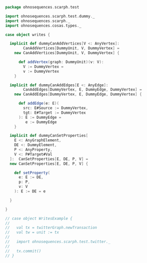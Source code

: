 
```scala
package ohnosequences.scarph.test

import ohnosequences.scarph.test.dummy._
import ohnosequences.scarph._
import ohnosequences.cosas.types._

case object writes {

  implicit def dummyCanAddVertices[V <: AnyVertex]:
        CanAddVertices[DummyUnit, V, DummyVertex] =
    new CanAddVertices[DummyUnit, V, DummyVertex] {

      def addVertex(graph: DummyUnit)(v: V):
        V := DummyVertex =
        v := DummyVertex
    }

  implicit def dummyCanAddEdges[E <: AnyEdge]:
        CanAddEdges[DummyVertex, E, DummyEdge, DummyVertex] =
    new CanAddEdges[DummyVertex, E, DummyEdge, DummyVertex] {

      def addEdge(e: E)(
        src: E#Source := DummyVertex,
        tgt: E#Target := DummyVertex
      ): E := DummyEdge =
         e := DummyEdge
    }

  implicit def dummyCanSetProperties[
    E <: AnyGraphElement,
    DE <: DummyElement,
    P <: AnyProperty,
    V <: P#Target#Val
  ]:  CanSetProperties[E, DE, P, V] =
  new CanSetProperties[E, DE, P, V] {

    def setProperty(
      e: E := DE,
      p: P,
      v: V
    ): E := DE = e

  }

}

// case object WritesExample {
//
//   val tx = twitterGraph.newTransaction
//   val tw = unit := tx
//
//   import ohnosequences.scarph.test.twitter._
//
//   tx.commit()
// }

```




[test/scala/ohnosequences/scarph/asserts.scala]: ../asserts.scala.md
[test/scala/ohnosequences/scarph/TwitterQueries.scala]: ../TwitterQueries.scala.md
[test/scala/ohnosequences/scarph/impl/dummyTest.scala]: dummyTest.scala.md
[test/scala/ohnosequences/scarph/impl/dummy.scala]: dummy.scala.md
[test/scala/ohnosequences/scarph/impl/writes.scala]: writes.scala.md
[test/scala/ohnosequences/scarph/TwitterSchema.scala]: ../TwitterSchema.scala.md
[test/scala/ohnosequences/scarph/implicitSearch.scala]: ../implicitSearch.scala.md
[test/scala/ohnosequences/scarph/SchemaCreation.scala]: ../SchemaCreation.scala.md
[main/scala/ohnosequences/scarph/arities.scala]: ../../../../../main/scala/ohnosequences/scarph/arities.scala.md
[main/scala/ohnosequences/scarph/schemas.scala]: ../../../../../main/scala/ohnosequences/scarph/schemas.scala.md
[main/scala/ohnosequences/scarph/predicates.scala]: ../../../../../main/scala/ohnosequences/scarph/predicates.scala.md
[main/scala/ohnosequences/scarph/package.scala]: ../../../../../main/scala/ohnosequences/scarph/package.scala.md
[main/scala/ohnosequences/scarph/objects.scala]: ../../../../../main/scala/ohnosequences/scarph/objects.scala.md
[main/scala/ohnosequences/scarph/impl/distributivity.scala]: ../../../../../main/scala/ohnosequences/scarph/impl/distributivity.scala.md
[main/scala/ohnosequences/scarph/impl/tensors.scala]: ../../../../../main/scala/ohnosequences/scarph/impl/tensors.scala.md
[main/scala/ohnosequences/scarph/impl/evals.scala]: ../../../../../main/scala/ohnosequences/scarph/impl/evals.scala.md
[main/scala/ohnosequences/scarph/impl/category.scala]: ../../../../../main/scala/ohnosequences/scarph/impl/category.scala.md
[main/scala/ohnosequences/scarph/impl/biproducts.scala]: ../../../../../main/scala/ohnosequences/scarph/impl/biproducts.scala.md
[main/scala/ohnosequences/scarph/impl/relations.scala]: ../../../../../main/scala/ohnosequences/scarph/impl/relations.scala.md
[main/scala/ohnosequences/scarph/syntax/package.scala]: ../../../../../main/scala/ohnosequences/scarph/syntax/package.scala.md
[main/scala/ohnosequences/scarph/syntax/objects.scala]: ../../../../../main/scala/ohnosequences/scarph/syntax/objects.scala.md
[main/scala/ohnosequences/scarph/syntax/morphisms.scala]: ../../../../../main/scala/ohnosequences/scarph/syntax/morphisms.scala.md
[main/scala/ohnosequences/scarph/syntax/writes.scala]: ../../../../../main/scala/ohnosequences/scarph/syntax/writes.scala.md
[main/scala/ohnosequences/scarph/morphisms.scala]: ../../../../../main/scala/ohnosequences/scarph/morphisms.scala.md
[main/scala/ohnosequences/scarph/tensor.scala]: ../../../../../main/scala/ohnosequences/scarph/tensor.scala.md
[main/scala/ohnosequences/scarph/axioms.scala]: ../../../../../main/scala/ohnosequences/scarph/axioms.scala.md
[main/scala/ohnosequences/scarph/isomorphisms.scala]: ../../../../../main/scala/ohnosequences/scarph/isomorphisms.scala.md
[main/scala/ohnosequences/scarph/writes.scala]: ../../../../../main/scala/ohnosequences/scarph/writes.scala.md
[main/scala/ohnosequences/scarph/rewrites.scala]: ../../../../../main/scala/ohnosequences/scarph/rewrites.scala.md
[main/scala/ohnosequences/scarph/biproduct.scala]: ../../../../../main/scala/ohnosequences/scarph/biproduct.scala.md